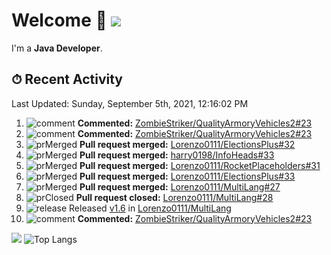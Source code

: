 # Welcome 👋 ![](https://hit.yhype.me/github/profile?user_id=69311874)

I'm a **Java Developer**.

## ⏱ Recent Activity

<!--RECENT_ACTIVITY:last_update-->
Last Updated: Sunday, September 5th, 2021, 12:16:02 PM
<!--RECENT_ACTIVITY:last_update_end-->

<!--RECENT_ACTIVITY:start-->
1. ![comment] **Commented:** [ZombieStriker/QualityArmoryVehicles2#23](https://github.com/ZombieStriker/QualityArmoryVehicles2/issues/23#issuecomment-912973143)
2. ![comment] **Commented:** [ZombieStriker/QualityArmoryVehicles2#23](https://github.com/ZombieStriker/QualityArmoryVehicles2/issues/23#issuecomment-909535157)
3. ![prMerged] **Pull request merged:** [Lorenzo0111/ElectionsPlus#32](https://github.com/Lorenzo0111/ElectionsPlus/pull/32)
4. ![prMerged] **Pull request merged:** [harry0198/InfoHeads#33](https://github.com/harry0198/InfoHeads/pull/33)
5. ![prMerged] **Pull request merged:** [Lorenzo0111/RocketPlaceholders#31](https://github.com/Lorenzo0111/RocketPlaceholders/pull/31)
6. ![prMerged] **Pull request merged:** [Lorenzo0111/ElectionsPlus#33](https://github.com/Lorenzo0111/ElectionsPlus/pull/33)
7. ![prMerged] **Pull request merged:** [Lorenzo0111/MultiLang#27](https://github.com/Lorenzo0111/MultiLang/pull/27)
8. ![prClosed] **Pull request closed:** [Lorenzo0111/MultiLang#28](https://github.com/Lorenzo0111/MultiLang/pull/28)
9. ![release] Released [v1.6](https://github.com/Lorenzo0111/MultiLang/releases/tag/1.6) in [Lorenzo0111/MultiLang](https://github.com/Lorenzo0111/MultiLang)
10. ![comment] **Commented:** [ZombieStriker/QualityArmoryVehicles2#23](https://github.com/ZombieStriker/QualityArmoryVehicles2/issues/23#issuecomment-907833279)
<!--RECENT_ACTIVITY:end-->

[![](https://github-readme-stats.vercel.app/api?username=Lorenzo0111&show_icons=true&count_private=true)](https://github.com/Lorenzo0111)
![Top Langs](https://github-readme-stats.vercel.app/api/top-langs/?username=Lorenzo0111&layout=compact)

[issueOpened]: https://cdn.jsdelivr.net/gh/Readme-Workflows/Readme-Icons@main/icons/octicons/IssueOpenedOld.svg
[issueClosed]: https://cdn.jsdelivr.net/gh/Readme-Workflows/Readme-Icons@main/icons/octicons/IssueClosedOld.svg

[prOpened]: https://cdn.jsdelivr.net/gh/Readme-Workflows/Readme-Icons@main/icons/octicons/PullRequestOpened.svg
[prClosed]: https://cdn.jsdelivr.net/gh/Readme-Workflows/Readme-Icons@main/icons/octicons/PullRequestClosed.svg
[prMerged]: https://cdn.jsdelivr.net/gh/Readme-Workflows/Readme-Icons@main/icons/octicons/PullRequestMerged.svg

[comment]: https://cdn.jsdelivr.net/gh/Readme-Workflows/Readme-Icons@main/icons/octicons/Comment.svg

[changesRequested]: https://cdn.jsdelivr.net/gh/Readme-Workflows/Readme-Icons@main/icons/octicons/RequestedChanges.svg
[approved]: https://cdn.jsdelivr.net/gh/Readme-Workflows/Readme-Icons@main/icons/octicons/ApprovedChanges.svg

[repoCreated]: https://cdn.jsdelivr.net/gh/Readme-Workflows/Readme-Icons@main/icons/octicons/Repository.svg
[release]: https://cdn.jsdelivr.net/gh/Readme-Workflows/Readme-Icons@main/icons/octicons/Release.svg
[star]: https://cdn.jsdelivr.net/gh/Readme-Workflows/Readme-Icons@main/icons/octicons/StarredRepository.svg
[wiki]: https://cdn.jsdelivr.net/gh/Readme-Workflows/Readme-Icons@main/icons/octicons/Wiki.svg
[fork]: https://cdn.jsdelivr.net/gh/Readme-Workflows/Readme-Icons@main/icons/octicons/ForkedRepository.svg
[people]: https://cdn.jsdelivr.net/gh/Readme-Workflows/Readme-Icons@main/icons/octicons/People.svg
